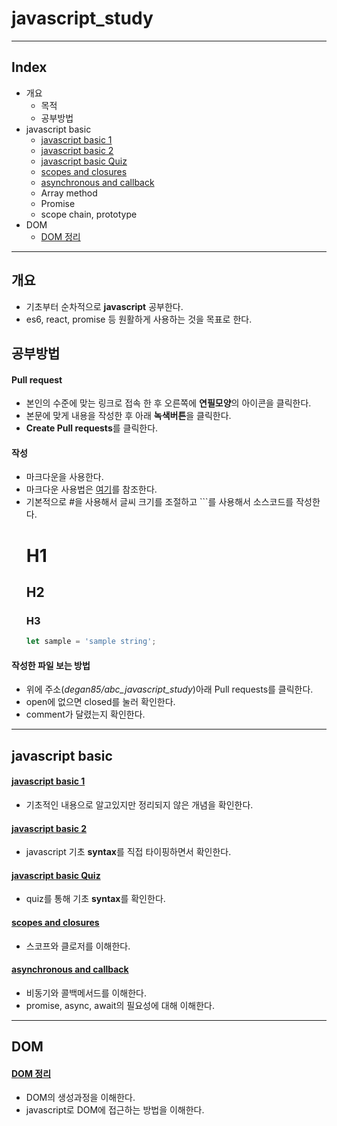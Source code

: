 # javascript_study

---

## Index

  - 개요
    - 목적
    - 공부방법
  - javascript basic
    - [javascript basic 1](https://github.com/degan85/abc_javascript_study/blob/master/doc/basic/javascriptBasic1.md)
    - [javascript basic 2](https://github.com/degan85/abc_javascript_study/blob/master/doc/basic/javascriptBasic2.md)
    - [javascript basic Quiz](https://github.com/degan85/abc_javascript_study/blob/master/doc/basic/javascriptBasicQuiz.md)
    - [scopes and closures](https://github.com/degan85/abc_javascript_study/blob/master/doc/basic/scope-and-closures.md)
    - [asynchronous and callback](https://github.com/degan85/abc_javascript_study/blob/master/doc/basic/asynchronous-and-callback.md)
    - Array method
    - Promise
    - scope chain, prototype
  - DOM
    - [DOM 정리](https://github.com/degan85/abc_javascript_study/blob/master/doc/basic/dom.md)
  
---

##  개요

- 기초부터 순차적으로 **javascript** 공부한다.
- es6, react, promise 등 원활하게 사용하는 것을 목표로 한다.


## 공부방법

#### Pull request

- 본인의 수준에 맞는 링크로 접속 한 후 오른쪽에 **연필모양**의 아이콘을 클릭한다.
- 본문에 맞게 내용을 작성한 후 아래 **녹색버튼**을 클릭한다.
- **Create Pull requests**를 클릭한다.

#### 작성

- 마크다운을 사용한다.
- 마크다운 사용법은 [여기](https://gist.github.com/ihoneymon/652be052a0727ad59601)를 참조한다.
- 기본적으로 #을 사용해서 글씨 크기를 조절하고 ```를 사용해서 소스코드를 작성한다.
  # H1 
  ## H2
  ### H3
  ```js
  let sample = 'sample string';

  ```
  
#### 작성한 파일 보는 방법
  
- 위에 주소(_degan85/abc_javascript_study_)아래 Pull requests를 클릭한다.
- open에 없으면 closed를 눌러 확인한다.
- comment가 달렸는지 확인한다.
 
---
 
## javascript basic
 
#### [javascript basic 1](https://github.com/degan85/abc_javascript_study/blob/master/doc/basic/javascriptBasic1.md)
 
- 기초적인 내용으로 알고있지만 정리되지 않은 개념을 확인한다.

#### [javascript basic 2](https://github.com/degan85/abc_javascript_study/blob/master/doc/basic/javascriptBasic2.md)
- javascript 기초 **syntax**를 직접 타이핑하면서 확인한다.

#### [javascript basic Quiz](https://github.com/degan85/abc_javascript_study/blob/master/doc/basic/javascriptBasicQuiz.md)
- quiz를 통해 기초 **syntax**를 확인한다.

#### [scopes and closures](https://github.com/degan85/abc_javascript_study/blob/master/doc/basic/scope-and-closures.md)
- 스코프와 클로저를 이해한다.

#### [asynchronous and callback](https://github.com/degan85/abc_javascript_study/blob/master/doc/basic/asynchronous-and-callback.md)
- 비동기와 콜백메서드를 이해한다.
- promise, async, await의 필요성에 대해 이해한다.

---

## DOM

#### [DOM 정리](https://github.com/degan85/abc_javascript_study/blob/master/doc/basic/dom.md)
- DOM의 생성과정을 이해한다.
- javascript로 DOM에 접근하는 방법을 이해한다.

